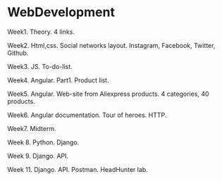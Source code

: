 # WebDevelopment

Week1. 
Theory. 4 links.

Week2.
Html,css. Social networks layout. Instagram, Facebook, Twitter, Github.

Week3.
JS. To-do-list.

Week4.
Angular. Part1. Product list.

Week5.
Angular. Web-site from Aliexpress products. 4 categories, 40 products.

Week6.
Angular documentation. Tour of heroes. HTTP.

Week7.
Midterm.

Week 8.
Python. Django.

Week 9.
Django. API.

Week 11.
Django. API. Postman. 
HeadHunter lab.
